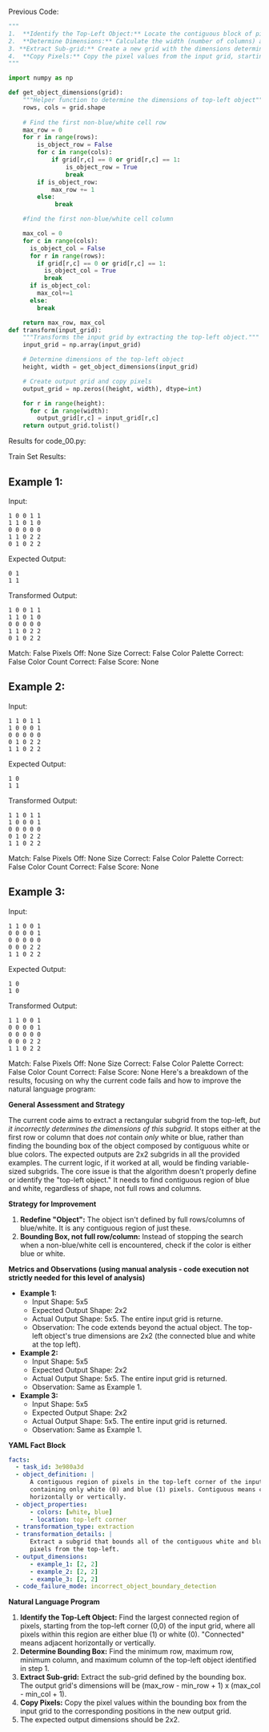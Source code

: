 
Previous Code:
```python
"""
1.  **Identify the Top-Left Object:** Locate the contiguous block of pixels in the top-left corner of the input grid that consists of blue (1) and/or white (0) pixels.
2.  **Determine Dimensions:** Calculate the width (number of columns) and height (number of rows) of this top-left object.
3. **Extract Sub-grid:** Create a new grid with the dimensions determined in step 2.
4.  **Copy Pixels:** Copy the pixel values from the input grid, starting at the top-left corner (0,0) and extending to the calculated width and height, to the corresponding positions in the new output grid.
"""

import numpy as np

def get_object_dimensions(grid):
    """Helper function to determine the dimensions of top-left object"""
    rows, cols = grid.shape
    
    # Find the first non-blue/white cell row
    max_row = 0
    for r in range(rows):
        is_object_row = False
        for c in range(cols):
            if grid[r,c] == 0 or grid[r,c] == 1:
                is_object_row = True
                break
        if is_object_row:
            max_row += 1
        else:
             break

    #find the first non-blue/white cell column

    max_col = 0
    for c in range(cols):
      is_object_col = False
      for r in range(rows):
        if grid[r,c] == 0 or grid[r,c] == 1:
          is_object_col = True
          break
      if is_object_col:
        max_col+=1
      else:
        break

    return max_row, max_col
def transform(input_grid):
    """Transforms the input grid by extracting the top-left object."""
    input_grid = np.array(input_grid)

    # Determine dimensions of the top-left object
    height, width = get_object_dimensions(input_grid)

    # Create output grid and copy pixels
    output_grid = np.zeros((height, width), dtype=int)

    for r in range(height):
      for c in range(width):
        output_grid[r,c] = input_grid[r,c]
    return output_grid.tolist()
```
Results for code_00.py:

Train Set Results:

## Example 1:
Input:
```
1 0 0 1 1
1 1 0 1 0
0 0 0 0 0
1 1 0 2 2
0 1 0 2 2
```
Expected Output:
```
0 1
1 1
```
Transformed Output:
```
1 0 0 1 1
1 1 0 1 0
0 0 0 0 0
1 1 0 2 2
0 1 0 2 2
```
Match: False
Pixels Off: None
Size Correct: False
Color Palette Correct: False
Color Count Correct: False
Score: None

## Example 2:
Input:
```
1 1 0 1 1
1 0 0 0 1
0 0 0 0 0
0 1 0 2 2
1 1 0 2 2
```
Expected Output:
```
1 0
1 1
```
Transformed Output:
```
1 1 0 1 1
1 0 0 0 1
0 0 0 0 0
0 1 0 2 2
1 1 0 2 2
```
Match: False
Pixels Off: None
Size Correct: False
Color Palette Correct: False
Color Count Correct: False
Score: None

## Example 3:
Input:
```
1 1 0 0 1
0 0 0 0 1
0 0 0 0 0
0 0 0 2 2
1 1 0 2 2
```
Expected Output:
```
1 0
1 0
```
Transformed Output:
```
1 1 0 0 1
0 0 0 0 1
0 0 0 0 0
0 0 0 2 2
1 1 0 2 2
```
Match: False
Pixels Off: None
Size Correct: False
Color Palette Correct: False
Color Count Correct: False
Score: None
Here's a breakdown of the results, focusing on why the current code fails and how to improve the natural language program:

**General Assessment and Strategy**

The current code aims to extract a rectangular subgrid from the top-left, *but it incorrectly determines the dimensions of this subgrid*. It stops either at the first row or column that does *not* contain *only* white or blue, rather than finding the bounding box of the object composed by contiguous white or blue colors. The expected outputs are 2x2 subgrids in all the provided examples. The current logic, if it worked at all, would be finding variable-sized subgrids. The core issue is that the algorithm doesn't properly define or identify the "top-left object." It needs to find contiguous region of blue and white, regardless of shape, not full rows and columns.

**Strategy for Improvement**

1.  **Redefine "Object":** The object isn't defined by full rows/columns of blue/white. It is any contiguous region of just these.
2.  **Bounding Box, not full row/column:** Instead of stopping the search when a non-blue/white cell is encountered, check if the color is either blue or white.

**Metrics and Observations (using manual analysis - code execution not strictly needed for this level of analysis)**

*   **Example 1:**
    *   Input Shape: 5x5
    *   Expected Output Shape: 2x2
    *   Actual Output Shape: 5x5. The entire input grid is returne.
    *   Observation: The code extends beyond the actual object. The top-left object's true dimensions are 2x2 (the connected blue and white at the top left).
*   **Example 2:**
    *   Input Shape: 5x5
    *   Expected Output Shape: 2x2
    *   Actual Output Shape: 5x5. The entire input grid is returned.
    *   Observation: Same as Example 1.
*   **Example 3:**
    *   Input Shape: 5x5
    *   Expected Output Shape: 2x2
    *   Actual Output Shape: 5x5. The entire input grid is returned.
    *   Observation: Same as Example 1.

**YAML Fact Block**


```yaml
facts:
  - task_id: 3e980a3d
  - object_definition: |
      A contiguous region of pixels in the top-left corner of the input grid,
      containing only white (0) and blue (1) pixels. Contiguous means connected
      horizontally or vertically.
  - object_properties:
      - colors: [white, blue]
      - location: top-left corner
  - transformation_type: extraction
  - transformation_details: |
      Extract a subgrid that bounds all of the contiguous white and blue
      pixels from the top-left.
  - output_dimensions:
      - example_1: [2, 2]
      - example_2: [2, 2]
      - example_3: [2, 2]
  - code_failure_mode: incorrect_object_boundary_detection
```


**Natural Language Program**

1.  **Identify the Top-Left Object:** Find the largest connected region of pixels, starting from the top-left corner (0,0) of the input grid, where all pixels within this region are either blue (1) or white (0).  "Connected" means adjacent horizontally or vertically.
2.  **Determine Bounding Box:** Find the minimum row, maximum row, minimum column, and maximum column of the top-left object identified in step 1.
3.  **Extract Sub-grid:** Extract the sub-grid defined by the bounding box. The output grid's dimensions will be (max\_row - min\_row + 1) x (max\_col - min\_col + 1).
4.  **Copy Pixels:** Copy the pixel values within the bounding box from the input grid to the corresponding positions in the new output grid.
5.  The expected output dimensions should be 2x2.

